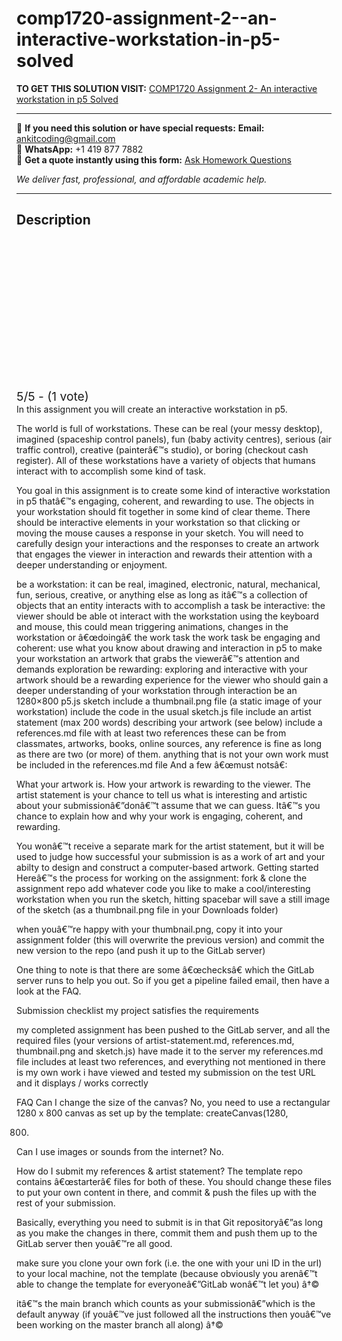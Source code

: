 # comp1720-assignment-2--an-interactive-workstation-in-p5-solved
**TO GET THIS SOLUTION VISIT:** [COMP1720 Assignment 2- An interactive workstation in p5 Solved](https://www.ankitcodinghub.com/product/comp1720-6720-assessments-a2-workstation-a2-workstation-create-an-interactive-workstation-in-p5-solved/)


---

📩 **If you need this solution or have special requests:** **Email:** ankitcoding@gmail.com  
📱 **WhatsApp:** +1 419 877 7882  
📄 **Get a quote instantly using this form:** [Ask Homework Questions](https://www.ankitcodinghub.com/services/ask-homework-questions/)

*We deliver fast, professional, and affordable academic help.*

---

<h2>Description</h2>



<div class="kk-star-ratings kksr-auto kksr-align-center kksr-valign-top" data-payload="{&quot;align&quot;:&quot;center&quot;,&quot;id&quot;:&quot;109298&quot;,&quot;slug&quot;:&quot;default&quot;,&quot;valign&quot;:&quot;top&quot;,&quot;ignore&quot;:&quot;&quot;,&quot;reference&quot;:&quot;auto&quot;,&quot;class&quot;:&quot;&quot;,&quot;count&quot;:&quot;1&quot;,&quot;legendonly&quot;:&quot;&quot;,&quot;readonly&quot;:&quot;&quot;,&quot;score&quot;:&quot;5&quot;,&quot;starsonly&quot;:&quot;&quot;,&quot;best&quot;:&quot;5&quot;,&quot;gap&quot;:&quot;4&quot;,&quot;greet&quot;:&quot;Rate this product&quot;,&quot;legend&quot;:&quot;5\/5 - (1 vote)&quot;,&quot;size&quot;:&quot;24&quot;,&quot;title&quot;:&quot;COMP1720  Assignment 2- An interactive workstation in p5 Solved&quot;,&quot;width&quot;:&quot;138&quot;,&quot;_legend&quot;:&quot;{score}\/{best} - ({count} {votes})&quot;,&quot;font_factor&quot;:&quot;1.25&quot;}">

<div class="kksr-stars">

<div class="kksr-stars-inactive">
            <div class="kksr-star" data-star="1" style="padding-right: 4px">


<div class="kksr-icon" style="width: 24px; height: 24px;"></div>
        </div>
            <div class="kksr-star" data-star="2" style="padding-right: 4px">


<div class="kksr-icon" style="width: 24px; height: 24px;"></div>
        </div>
            <div class="kksr-star" data-star="3" style="padding-right: 4px">


<div class="kksr-icon" style="width: 24px; height: 24px;"></div>
        </div>
            <div class="kksr-star" data-star="4" style="padding-right: 4px">


<div class="kksr-icon" style="width: 24px; height: 24px;"></div>
        </div>
            <div class="kksr-star" data-star="5" style="padding-right: 4px">


<div class="kksr-icon" style="width: 24px; height: 24px;"></div>
        </div>
    </div>

<div class="kksr-stars-active" style="width: 138px;">
            <div class="kksr-star" style="padding-right: 4px">


<div class="kksr-icon" style="width: 24px; height: 24px;"></div>
        </div>
            <div class="kksr-star" style="padding-right: 4px">


<div class="kksr-icon" style="width: 24px; height: 24px;"></div>
        </div>
            <div class="kksr-star" style="padding-right: 4px">


<div class="kksr-icon" style="width: 24px; height: 24px;"></div>
        </div>
            <div class="kksr-star" style="padding-right: 4px">


<div class="kksr-icon" style="width: 24px; height: 24px;"></div>
        </div>
            <div class="kksr-star" style="padding-right: 4px">


<div class="kksr-icon" style="width: 24px; height: 24px;"></div>
        </div>
    </div>
</div>


<div class="kksr-legend" style="font-size: 19.2px;">
            5/5 - (1 vote)    </div>
    </div>
In this assignment you will create an interactive workstation in p5.

The world is full of workstations. These can be real (your messy desktop), imagined (spaceship control panels), fun (baby activity centres), serious (air traffic control), creative (painterâ€™s studio), or boring (checkout cash register). All of these workstations have a variety of objects that humans interact with to accomplish some kind of task.

You goal in this assignment is to create some kind of interactive workstation in p5 thatâ€™s engaging, coherent, and rewarding to use. The objects in your workstation should fit together in some kind of clear theme. There should be interactive elements in your workstation so that clicking or moving the mouse causes a response in your sketch. You will need to carefully design your interactions and the responses to create an artwork that engages the viewer in interaction and rewards their attention with a deeper understanding or enjoyment.

be a workstation: it can be real, imagined, electronic, natural, mechanical, fun, serious, creative, or anything else as long as itâ€™s a collection of objects that an entity interacts with to accomplish a task be interactive: the viewer should be able ot interact with the workstation using the keyboard and mouse, this could mean triggering animations, changes in the workstation or â€œdoingâ€ the work task the work task be engaging and coherent: use what you know about drawing and interaction in p5 to make your workstation an artwork that grabs the viewerâ€™s attention and demands exploration be rewarding: exploring and interactive with your artwork should be a rewarding experience for the viewer who should gain a deeper understanding of your workstation through interaction be an 1280×800 p5.js sketch include a thumbnail.png file (a static image of your workstation) include the code in the usual sketch.js file include an artist statement (max 200 words) describing your artwork (see below) include a references.md file with at least two references these can be from classmates, artworks, books, online sources, any reference is fine as long as there are two (or more) of them. anything that is not your own work must be included in the references.md file And a few â€œmust notsâ€:

What your artwork is. How your artwork is rewarding to the viewer. The artist statement is your chance to tell us what is interesting and artistic about your submissionâ€”donâ€™t assume that we can guess. Itâ€™s you chance to explain how and why your work is engaging, coherent, and rewarding.

You wonâ€™t receive a separate mark for the artist statement, but it will be used to judge how successful your submission is as a work of art and your abilty to design and construct a computer-based artwork. Getting started Hereâ€™s the process for working on the assignment: fork &amp; clone the assignment repo add whatever code you like to make a cool/interesting workstation when you run the sketch, hitting spacebar will save a still image of the sketch (as a thumbnail.png file in your Downloads folder)

when youâ€™re happy with your thumbnail.png, copy it into your assignment folder (this will overwrite the previous version) and commit the new version to the repo (and push it up to the GitLab server)

One thing to note is that there are some â€œchecksâ€ which the GitLab server runs to help you out. So if you get a pipeline failed email, then have a look at the FAQ.

Submission checklist my project satisfies the requirements

my completed assignment has been pushed to the GitLab server, and all the required files (your versions of artist-statement.md, references.md, thumbnail.png and sketch.js) have made it to the server my references.md file includes at least two references, and everything not mentioned in there is my own work i have viewed and tested my submission on the test URL and it displays / works correctly

FAQ Can I change the size of the canvas? No, you need to use a rectangular 1280 x 800 canvas as set up by the template: createCanvas(1280,

800)

Can I use images or sounds from the internet? No.

How do I submit my references &amp; artist statement? The template repo contains â€œstarterâ€ files for both of these. You should change these files to put your own content in there, and commit &amp; push the files up with the rest of your submission.

Basically, everything you need to submit is in that Git repositoryâ€”as long as you make the changes in there, commit them and push them up to the GitLab server then youâ€™re all good.

make sure you clone your own fork (i.e. the one with your uni ID in the url) to your local machine, not the template (because obviously you arenâ€™t able to change the template for everyoneâ€”GitLab wonâ€™t let you) â†©

itâ€™s the main branch which counts as your submissionâ€”which is the default anyway (if youâ€™ve just followed all the instructions then youâ€™ve been working on the master branch all along) â†©
